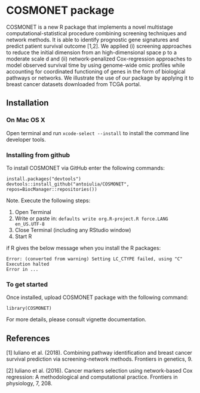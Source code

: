 # COSMONET package
COSMONET is a new R package that implements a novel multistage computational-statistical procedure combining screening techniques and network methods. It is able to identify prognostic gene signatures and predict patient survival outcome [1,2]. We applied (i) screening approaches to reduce the initial dimension from an high-dimensional space p to a moderate scale d and (ii) network-penalized Cox-regression approaches to model observed survival time by using genome-wide omic profiles while accounting for coordinated functioning of genes in the form of biological pathways or networks. We illustrate the use of our package by applying it to breast cancer datasets downloaded from TCGA portal. 

## Installation

### On Mac OS X

Open terminal and run ````xcode-select --install```` to install the command line developer tools.

### Installing from github

To install COSMONET via GitHub enter the following commands: 

````
install.packages("devtools")
devtools::install_github("antoiulia/COSMONET", repos=BiocManager::repositories())
````

Note. Execute the following steps:

1. Open Terminal
2. Write or paste in: ````defaults write org.R-project.R force.LANG en_US.UTF-8````
3. Close Terminal (including any RStudio window)
4. Start R

if R gives the below message when you install the R packages:

````
Error: (converted from warning) Setting LC_CTYPE failed, using "C"
Execution halted
Error in ...
````

### To get started

Once installed, upload COSMONET package with the following command:

````
library(COSMONET)
````

For more details, please consult vignette documentation.

## References

[1] Iuliano et al. (2018). Combining pathway identification and breast cancer survival prediction via screening-network methods. Frontiers in genetics, 9.

[2] Iuliano et al. (2016). Cancer markers selection using network-based Cox regression: A methodological and computational practice. Frontiers in physiology, 7, 208.
